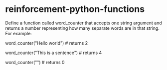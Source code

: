 # reinforcement-python-functions

Define a function called word_counter that accepts one string argument and returns a number representing how many separate words are in that string. For example:

word_counter("Hello world") # returns 2

word_counter("This is a sentence") # returns 4

word_counter("") # returns 0